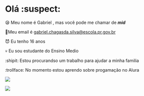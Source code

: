 # Olá :suspect:
:sleepy: Meu nome é Gabriel , mas você pode me chamar de ***mid***

:see_no_evil:Meu email é gabriel.chagasda.silva@escola.pr.gov.br

:smiling_imp: Eu tenho 16 anos

:skull: Eu sou estudante do Ensino Medio 

:shipit:	Estou procurandso um trabalho para ajudar a minha familia 

:trollface: No momento estou aprendo sobre progamação no Alura

![](https://img.shields.io/badge/Scratch-4D97FF?style=for-the-badge&logo=Scratch&logoColor=white)

![](https://img.shields.io/badge/JavaScript-323330?style=for-the-badge&logo=javascript&logoColor=F7DF1E)
